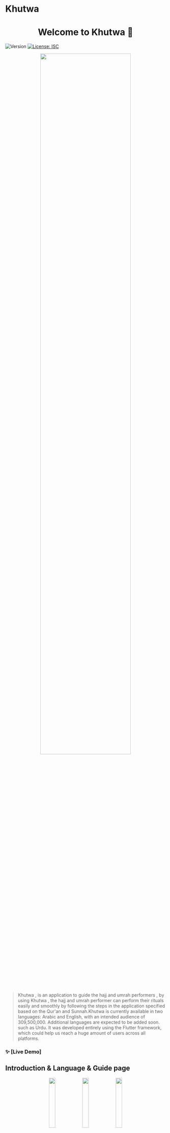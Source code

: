 # Khutwa
<h1 align="center">Welcome to Khutwa 👋</h1>
<p>
  <img alt="Version" src="https://img.shields.io/badge/version-1.0.0-blue.svg?cacheSeconds=2592000" />
  <a href="#" target="_blank">
    <img alt="License: ISC" src="https://img.shields.io/badge/License-ISC-yellow.svg" />
  </a>
</p>
<p align="center"><img src="https://github.com/RayanAhmed0/Khutwa-App/assets/66013192/9468bc53-c2c5-47df-812c-96c86a6cc3c1" width=75% height=75%>
</p>

>Khutwa , is an application to guide the hajj and umrah performers , by using Khutwa , the hajj and umrah performer can perform their rituals easily and smoothly by following the steps in the application specified based on the Qur'an and Sunnah.Khutwa is currently available in two languages: Arabic and English, with an intended audience of 309,500,000. Additional languages are expected to be added soon. such as Urdu. It was developed entirely using the Flutter framework, which could help us reach a huge amount of users across all platforms.


### ✨ [Live Demo] 
## Introduction & Language & Guide page 
<p align="center"><img src="https://github.com/RayanAhmed0/Khutwa-App/assets/66013192/e7888f00-e399-4d3c-a2f3-51ab6f92aa9f" width=20% height=20%>
  <img src="https://github.com/RayanAhmed0/Khutwa-App/assets/66013192/990400bc-21d6-4c1a-ad6b-dbf45acb6474" width=20% height=20%>
  <img src="https://github.com/RayanAhmed0/Khutwa-App/assets/66013192/3d23e068-3b92-4eb1-8d5d-6207da8d61fe" width=20% height=20%>
</p>

## Home Page
<p align="center"><img src="https://github.com/RayanAhmed0/Khutwa-App/assets/66013192/fb50de35-b6cb-4c3e-84a8-9766d0facbf6" width=20% height=20%>
  <img src="https://github.com/RayanAhmed0/Khutwa-App/assets/66013192/58057463-5350-4edf-b315-2955d736bb8d" width=20% height=20%>
</p>




## Steps & Hajj/umrah Pages

<p align="center"><img src="https://github.com/RayanAhmed0/Khutwa-App/assets/66013192/bdf2a41b-ad6b-432d-84db-40b160ae6992" width=20% height=20%>
  <img src="https://github.com/RayanAhmed0/Khutwa-App/assets/66013192/7e398715-2d89-4974-aae0-335ce1d972f0" width=20% height=20%>
    <img src="https://github.com/RayanAhmed0/Khutwa-App/assets/66013192/ead46b94-2034-4edf-a1c0-3879f72f00c1" width=20% height=20%>

</p>


## Settings Page 

<p align="center"><img src="https://github.com/RayanAhmed0/Khutwa-App/assets/66013192/fa5b2e07-bbd3-4cc2-97da-7b2c8e393da5" width=34% height=34%>
</p>

## Dark Theme Page Preview
<p align="center"><img src="https://github.com/RayanAhmed0/Khutwa-App/assets/66013192/ddfb31f4-6cab-452b-9017-fb12605ab107" width=34% height=34%>
</p>



## Install
```sh
In Project Directory : flutter pub get
```
## Usage
```sh
1- Make sure the location services are enabled on the device.
2- You may need to add  <uses-permission android:name="android.permission.INTERNET"/> in the AndroidManifest.xml to prevent some issues
```
## Author
👤 **Rayan Ahmed** , **Yamen Hijazi** 
## Show your support
Give a ⭐️ if this project helped you!
***
